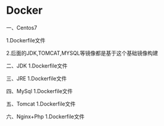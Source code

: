 # Docker
一、Centos7
 
  1.Dockerfile文件
 
  2.后面的JDK,TOMCAT,MYSQL等镜像都是基于这个基础镜像构建


二、JDK
  1.Dockerfile文件


三、JRE
  1.Dockerfile文件

四、MySql
  1.Dockerfile文件

五、Tomcat
  1.Dockerfile文件

六、Nginx+Php
  1.Dockerfile文件
